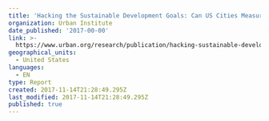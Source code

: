```yaml
---
title: 'Hacking the Sustainable Development Goals: Can US Cities Measure Up?'
organization: Urban Institute
date_published: '2017-00-00'
link: >-
  https://www.urban.org/research/publication/hacking-sustainable-development-goals/view/full_report
geographical_units:
  - United States
languages:
  - EN
type: Report
created: 2017-11-14T21:28:49.295Z
last_modified: 2017-11-14T21:28:49.295Z
published: true
---
```


